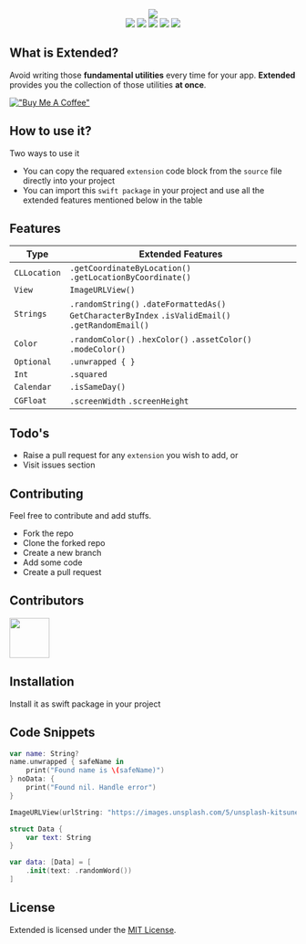 <p align="center">
  <img src="https://github.com/myawesomehub/Extended/blob/main/Logo/logo.png"> <br />
  <img src="https://img.shields.io/badge/platform-iOS-green" >
  <img src="https://img.shields.io/badge/language-swift-orange" >
  <img src="https://img.shields.io/badge/issues-open-yellow" >
  <img src="https://img.shields.io/badge/discussion-open-blue" >
  <img src="https://img.shields.io/badge/production-live-red" >
</p>

## What is Extended?
 
Avoid writing those **fundamental utilities** every time for your app. **Extended** provides you the collection of those utilities **at once**.

[!["Buy Me A Coffee"](https://www.buymeacoffee.com/assets/img/custom_images/orange_img.png)](https://www.buymeacoffee.com/mohdYasir03)

## How to use it?

Two ways to use it

- You can copy the requared `extension` code block from the `source` file directly into your project
- You can import this `swift package` in your project and use all the extended features mentioned below in the table

## Features

| Type         |  Extended Features                                                                                    |
| -------------| ----------------------------------------------------------------------------------------------------- |
| `CLLocation` | `.getCoordinateByLocation()` `.getLocationByCoordinate()`                                             |
| `View`       | `ImageURLView()`                                                                                      |
| `Strings`    | `.randomString()` `.dateFormattedAs()` `GetCharacterByIndex` `.isValidEmail()` `.getRandomEmail()`    |
| `Color`      | `.randomColor()` `.hexColor()` `.assetColor()` `.modeColor()`                                         |
| `Optional`   | `.unwrapped { }`                                                                                      |
| `Int`        | `.squared`                                                                                            |
| `Calendar`   | `.isSameDay()`                                                                                        |
| `CGFloat`    | `.screenWidth` `.screenHeight`                                                                        |

## Todo's

- Raise a pull request for any `extension` you wish to add, or
- Visit issues section

## Contributing

Feel free to contribute and add stuffs.

- Fork the repo
- Clone the forked repo
- Create a new branch
- Add some code
- Create a pull request

## Contributors

<img src="https://contrib.rocks/image?repo=myawesomehub/Extended" width=70/>

## Installation

Install it as swift package in your project

## Code Snippets

```swift
var name: String?
name.unwrapped { safeName in
    print("Found name is \(safeName)")
} noData: {
    print("Found nil. Handle error")
}

ImageURLView(urlString: "https://images.unsplash.com/5/unsplash-kitsune-4.jpg?ixlib=rb-0.3.5&q=85&fm=jpg&crop=entropy&cs=srgb&ixid=eyJhcHBfaWQiOjEyMDd9&s=ce40ce8b8ba365e5e6d06401e5485390")

struct Data {
    var text: String
}

var data: [Data] = [
    .init(text: .randomWord())
]
```

## License

Extended is licensed under the [MIT License](https://github.com/App-Lobby/Extended/blob/main/LICENSE).
